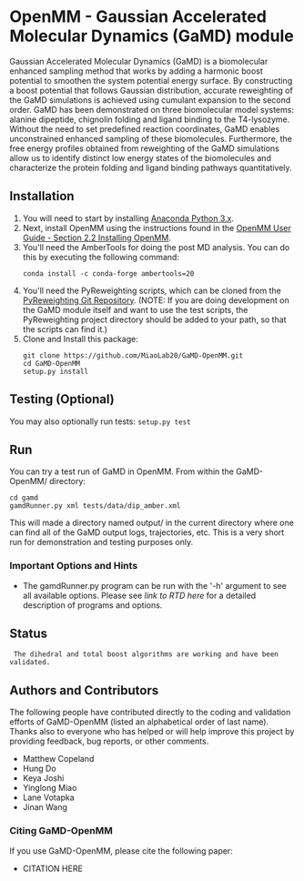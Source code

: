 # OpenMM - Gaussian Accelerated Molecular Dynamics (GaMD) module

Gaussian Accelerated Molecular Dynamics (GaMD) is a biomolecular enhanced sampling method that works by adding a harmonic boost potential to smoothen the system potential energy surface. By constructing a boost potential that follows Gaussian distribution, accurate reweighting of the GaMD simulations is achieved using cumulant expansion to the second order. GaMD has been demonstrated on three biomolecular model systems: alanine dipeptide, chignolin folding and ligand binding to the T4-lysozyme. Without the need to set predefined reaction coordinates, GaMD enables unconstrained enhanced sampling of these biomolecules. Furthermore, the free energy profiles obtained from reweighting of the GaMD simulations allow us to identify distinct low energy states of the biomolecules and characterize the protein folding and ligand binding pathways quantitatively.


## Installation
1.  You will need to start by installing [Anaconda Python 3.x](https://www.anaconda.com/products/individual#Downloads).
2.  Next, install OpenMM using the instructions found in the [OpenMM User Guide - Section 2.2 Installing OpenMM](http://docs.openmm.org/latest/userguide/application.html#installing-openmm).
3.  You'll need the AmberTools for doing the post MD analysis.  You can do this by executing the following command: 
    ```
    conda install -c conda-forge ambertools=20
    ```  
4.  You'll need the PyReweighting scripts, which can be cloned from 
the [PyReweighting Git Repository](https://github.com/MiaoLab20/PyReweighting).  (NOTE:  If you are 
doing development on the GaMD module itself and want to use the test scripts, the PyReweighting project
 directory should be added to your path, so that the scripts can find it.)
5.  Clone and Install this package: 
    ```
    git clone https://github.com/MiaoLab20/GaMD-OpenMM.git
    cd GaMD-OpenMM
    setup.py install
    ```

## Testing (Optional)
You may also optionally run tests: 
    ```
    setup.py test
    ```

## Run
You can try a test run of GaMD in OpenMM. From within the GaMD-OpenMM/ 
directory:
```
cd gamd
gamdRunner.py xml tests/data/dip_amber.xml
```  

This will made a directory named output/ in the current directory where one
can find all of the GaMD output logs, trajectories, etc. This is a very short
run for demonstration and testing purposes only.

### Important Options and Hints

* The gamdRunner.py program can be run with the '-h' argument to see all
available options. Please see *link to RTD here* for a
detailed description of programs and options.

## Status

     The dihedral and total boost algorithms are working and have been validated.

## Authors and Contributors

The following people have contributed directly to the coding and validation
efforts of GaMD-OpenMM (listed an alphabetical order of last name). 
Thanks also to everyone who has helped or will help improve this project by 
providing feedback, bug reports, or other comments.

* Matthew Copeland
* Hung Do
* Keya Joshi
* Yinglong Miao
* Lane Votapka
* Jinan Wang

### Citing GaMD-OpenMM

If you use GaMD-OpenMM, please cite the following paper:

* CITATION HERE
